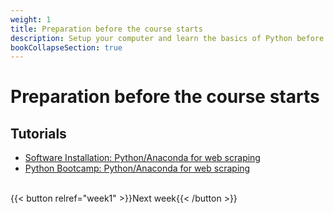 ```yaml
---
weight: 1
title: Preparation before the course starts
description: Setup your computer and learn the basics of Python before the course starts.
bookCollapseSection: true
---
```


# Preparation before the course starts

## Tutorials

- [Software Installation: Python/Anaconda for web scraping](docs/tutorials/software)
- [Python Bootcamp: Python/Anaconda for web scraping](docs/tutorials/software)

<!-- ## Register for *Pulse*

-->

<br>
{{< button relref="week1" >}}Next week{{< /button >}}
